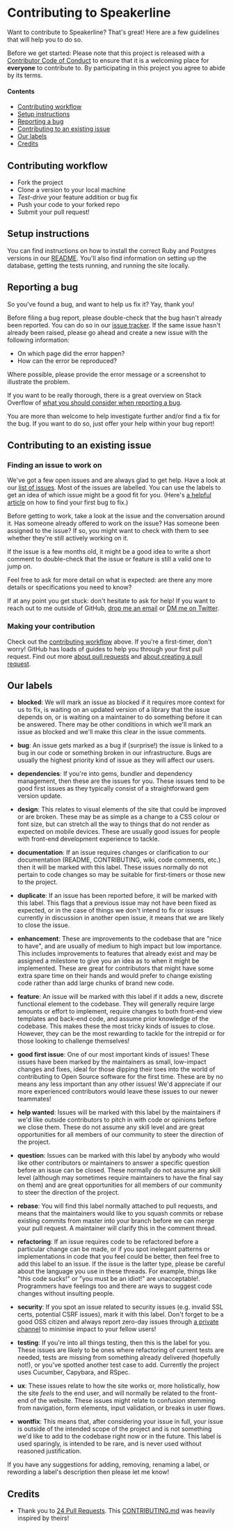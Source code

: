 # Contributing to Speakerline

Want to contribute to Speakerline? That's great! Here are a few guidelines that will help you to do so.

Before we get started: Please note that this project is released with a [Contributor Code of Conduct](CODE_OF_CONDUCT.md) to ensure that it is a welcoming place for **everyone** to contribute to. By participating in this project you agree to abide by its terms.

#### Contents

* [Contributing workflow](#contributing-workflow)
* [Setup instructions](#setup-instructions)
* [Reporting a bug](#reporting-a-bug)
* [Contributing to an existing issue](#contributing-to-an-existing-issue)
* [Our labels](#our-labels)
* [Credits](#credits)

## Contributing workflow

* Fork the project
* Clone a version to your local machine
* *Test-drive* your feature addition or bug fix
* Push your code to your forked repo
* Submit your pull request!

## Setup instructions

You can find instructions on how to install the correct Ruby and Postgres versions in our [README](https://github.com/nodunayo/speakerline#setting-up-for-local-development).
You'll also find information on setting up the database, getting the tests running,
and running the site locally.


## Reporting a bug

So you've found a bug, and want to help us fix it? Yay, thank you!

Before filing a bug report, please double-check that the bug hasn't already been reported. You can do so in our [issue tracker](https://github.com/nodunayo/speakerline/issues?q=is%3Aissue+is%3Aopen+label%3Abug). If the same issue hasn't already been raised, please go ahead and create a new issue with the following information:

* On which page did the error happen?
* How can the error be reproduced?

Where possible, please provide the error message or a screenshot to illustrate the problem.

If you want to be really thorough, there is a great overview on Stack Overflow of [what you should consider when reporting a bug](http://stackoverflow.com/questions/240323/how-to-report-bugs-the-smart-way).

You are more than welcome to help investigate further and/or find a fix for the bug.
If you want to do so, just offer your help within your bug report!

## Contributing to an existing issue

### Finding an issue to work on

We've got a few open issues and are always glad to get help. Have a look at our
[list of issues](https://github.com/nodunayo/speakerline/issues). Most of the issues are labelled. You can use the labels to get an idea of which issue might be a good fit for you. (Here's [a helpful article](https://medium.freecodecamp.com/finding-your-first-open-source-project-or-bug-to-work-on-1712f651e5ba) on how to find your first bug to fix.)

Before getting to work, take a look at the issue and the conversation around it. Has someone already offered to work on the issue? Has someone been assigned to the issue? If so, you might want to check with them to see whether they're still actively working on it.

If the issue is a few months old, it might be a good idea to write a short comment to double-check that the issue or feature is still a valid one to jump on.

Feel free to ask for more detail on what is expected: are there any more details or specifications you need to know?

If at any point you get stuck: don't hesitate to ask for help! If you want to
reach out to me outside of GitHub, [drop me an email](mailto:nodunayo@gmail.com)
or [DM me on Twitter](https://twitter.com/nodunayo).

### Making your contribution

Check out the [contributing workflow](#contributing-workflow) above.
If you're a first-timer, don't worry! GitHub has loads of guides to help you
through your first pull request. Find out more [about pull requests](https://help.github.com/articles/about-pull-requests/) and [about creating a pull request](https://help.github.com/articles/creating-a-pull-request/).

## Our labels

- **blocked**: We will mark an issue as blocked if it requires more context for us to fix, is waiting on an updated version of a library that the issue depends on, or is waiting on a maintainer to do something before it can be answered. There may be other conditions in which we'll mark an issue as blocked and we'll make this clear in the issue comments.

- **bug**: An issue gets marked as a bug if (surprise!) the issue is linked to a bug in our code or something broken in our infrastructure. Bugs are usually the highest priority kind of issue as they will affect our users.

 - **dependencies**: If you're into gems, bundler and dependency management, then these are the issues for you. These issues tend to be good first issues as they typically consist of a straightforward gem version update.

- **design**: This relates to visual elements of the site that could be improved or are broken. These may be as simple as a change to a CSS colour or font size, but can stretch all the way to things that do not render as expected on mobile devices. These are usually good issues for people with front-end development experience to tackle.

- **documentation**: If an issue requires changes or clarification to our documentation (README, CONTRIBUTING, wiki, code comments, etc.) then it will be marked with this label. These issues normally do not pertain to code changes so may be suitable for first-timers or those new to the project.

- **duplicate**: If an issue has been reported before, it will be marked with this label. This flags that a previous issue may not have been fixed as expected, or in the case of things we don't intend to fix or issues currently in discussion in another open issue, it means that we are likely to close the issue.

- **enhancement**: These are improvements to the codebase that are "nice to have", and are usually of medium to high impact but low importance. This includes improvements to features that already exist and may be assigned a milestone to give you an idea as to when it might be implemented. These are great for contributors that might have some extra spare time on their hands and would prefer to change existing code rather than add large chunks of brand new code.

- **feature**: An issue will be marked with this label if it adds a new, discrete functional element to the codebase. They will generally require large amounts or effort to implement, require changes to both front-end view templates and back-end code, and assume prior knowledge of the codebase. This makes these the most tricky kinds of issues to close. However, they can be the most rewarding to tackle for the intrepid or for those looking to challenge themselves!

- **good first issue**: One of our most important kinds of issues! These issues have been marked by the maintainers as small, low-impact changes and fixes, ideal for those dipping their toes into the world of contributing to Open Source software for the first time. These are by no means any less important than any other issues! We'd appreciate if our more experienced contributors would leave these issues to our newer teammates!

- **help wanted**: Issues will be marked with this label by the maintainers if we'd like outside contributors to pitch in with code or opinions before we close them. These do not assume any skill level and are great opportunities for all members of our community to steer the direction of the project.

- **question**: Issues can be marked with this label by anybody who would like other contributors or maintainers to answer a specific question before an issue can be closed. These normally do not assume any skill level (although may sometimes require maintainers to have the final say on them) and are great opportunities for all members of our community to steer the direction of the project.

- **rebase**: You will find this label normally attached to pull requests, and means that the maintainers would like to you squash commits or rebase existing commits from master into your branch before we can merge your pull request. A maintainer will clarify this in the comment thread.

- **refactoring**: If an issue requires code to be refactored before a particular change can be made, or if you spot inelegant patterns or implementations in code that you feel could be better, then feel free to add this label to an issue. If the issue is the latter type, please be careful about the language you use in these threads. For example, things like "this code sucks!" or "you must be an idiot!" are unacceptable!. Programmers have feelings too and there are ways to suggest code changes without insulting people.

- **security**: If you spot an issue related to security issues (e.g. invalid SSL certs, potential CSRF issues), mark it with this label. Don't forget to be a good OSS citizen and always report zero-day issues through [a private channel](mailto:nodunayo@gmail.com) to minimise impact to your fellow users!

- **testing**: If you're into all things testing, then this is the label for you. These issues are likely to be ones where refactoring of current tests are needed, tests are missing from something already delivered (hopefully not!), or you've spotted another test case to add. Currently the project uses Cucumber, Capybara, and RSpec.

- **ux**: These issues relate to how the site works or, more holistically, how the site _feels_ to the end user, and will normally be related to the front-end of the website. These issues might relate to confusion stemming from navigation, form elements, input validation, or breaks in user flows.

- **wontfix**: This means that, after considering your issue in full, your issue is outside of the intended scope of the project and is not something we'd like to add to the codebase right now or in the future. This label is used sparingly, is intended to be rare, and is never used without reasoned justification.

If you have any suggestions for adding, removing, renaming a label, or rewording a label's
description then please let me know!

## Credits
* Thank you to [24 Pull Requests](https://github.com/24pullrequests/24pullrequests). This [CONTRIBUTING.md](CONTRIBUTING.md) was heavily inspired by theirs!
